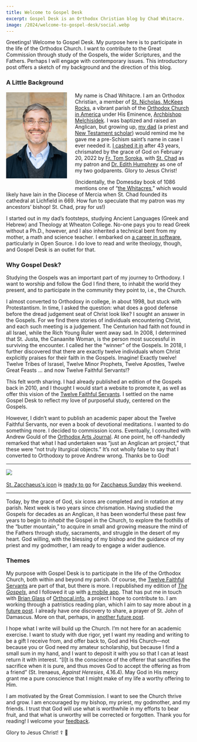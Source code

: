 ```yaml
---
title: Welcome to Gospel Desk
excerpt: Gospel Desk is an Orthodox Christian blog by Chad Whitacre.
image: /2024/welcome-to-gospel-desk/social.webp
---
```


Greetings! Welcome to Gospel Desk. My purpose here is to participate in the
life of the Orthodox Church. I want to contribute to the Great Commission
through study of the Gospels, the wider Scriptures, and the Fathers. Perhaps I
will engage with contemporary issues. This introductory post offers a sketch 
of my background and the direction of this blog.

### A Little Background 

<div><a href="chadwhitacre.jpg"><img src="/about/chadwhitacre.small.jpg" style="float: left; margin: 0 16pt 16pt 0; width: 33%;"></a></div>

My name is Chad Whitacre. I am an Orthodox Christian, a member of [St.
Nicholas, McKees Rocks](https://orthodoxpittsburgh.org/), a vibrant parish of
the [Orthodox Church in America](https://www.oca.org/) under His Eminence,
[Archbishop Melchisidek](https://www.ocadwpa.org/ourbishop). I was baptized and
raised an Anglican, but growing up, [my dad](https://singinghome.com/) (a
priest and [New Testament scholar](https://whitacregreek.com/)) would remind me
he gave me a pre-Schism saint’s name in case I ever needed it. [I cashed
it
in](https://www.ancientfaith.com/podcasts/aftodaylive/the_ups_and_downs_of_the_journey_to_orthodox_christianity)
after 43 years, chrismated by the grace of God on February 20, 2022 by [Fr. Tom
Soroka](https://www.ancientfaith.com/contributors/tom_soroka), with [St.
Chad](https://orthochristian.com/101836.html) as my patron and [Dr. Edith
Humphrey](https://edithmhumphrey.com/) as one of my two godparents. Glory to
Jesus Christ!

(Incidentally, the Domesday book of 1086 mentions one of “[the
Whitacres](https://en.wikipedia.org/wiki/Nether_Whitacre),” which would likely
have lain in the Diocese of Mercia when St. Chad founded its cathedral at
Lichfield in 669. How fun to speculate that my patron was my ancestors’ bishop!
St. Chad, pray for us!)

I started out in my dad’s footsteps, studying Ancient Languages (Greek and
Hebrew) and Theology at Wheaton College. No-one pays you to read Greek without
a Ph.D., however, and I also inherited a technical bent from my mother, a math
and science teacher. I embarked on [a career in
software](https://chadwhitacre.com/), particularly in Open Source. I do love to
read and write theology, though, and Gospel Desk is an outlet for that.

### Why Gospel Desk?

Studying the Gospels was an important part of my journey to Orthodoxy. I want
to worship and follow the God I find there, to inhabit the world they present,
and to participate in the community they point to, i.e., the Church.

I almost converted to Orthodoxy in college, in about 1998, but stuck with
Protestantism. In time, I asked the question: what does a good defense before
the dread judgement seat of Christ look like? I sought an answer in the
Gospels. For we find there stories of individuals encountering Christ, and each
such meeting is a judgement. The Centurion had faith not found in all Israel,
while the Rich Young Ruler went away sad. In 2008, I determined that St. Justa,
the Canaanite Woman, is the person most successful in surviving the encounter.
I called her the “winner” of the Gospels. In 2018, I further discovered that
there are exactly twelve individuals whom Christ explicitly praises for their
faith in the Gospels. Imagine! Exactly twelve! Twelve Tribes of Israsel, Twelve
Minor Prophets, Twelve Apostles, Twelve Great Feasts ... and now Twelve Faithful
Servants!? 

This felt worth sharing. I had already published an edition of the Gospels back
in 2010, and I thought I would start a website to promote it, as well as offer
this vision of the [Twelve Faithful Servants](/the-twelve-faithful-servants/).
I settled on the name Gospel Desk to reflect my love of purposeful study,
centered on the Gospels.

However, I didn’t want to publish an academic paper about the Twelve Faithful
Servants, nor even a book of devotional meditations. I wanted to do something
more. I decided to commission icons. Eventually, I consulted with Andrew Gould
of the [Orthodox Arts Journal](https://orthodoxartsjournal.org/). At one point,
he off-handedly remarked that what I had undertaken was “just an Anglican art
project,” that these were “not truly liturgical objects.” It’s not wholly false
to say that I converted to Orthodoxy to prove Andrew wrong. Thanks be to God!

---

<a href="./tetrapod.webp"><img src="./tetrapod.webp"></a> 
<div class="caption"><a href="/the-twelve-faithful-servants/st-zacchaeus/">St.
Zacchaeus's icon</a> is <a href="https://www.facebook.com/OrthodoxPittsburgh/videos/1021074838986786?t=7401">ready to go</a> for <a
href="https://www.oca.org/saints/lives/2024/02/18/1-sunday-of-zacchaeus">Zacchaeus
Sunday</a> this weekend.</div>

---

Today, by the grace of God, six icons are completed and in rotation at my
parish. Next week is two years since chrismation. Having studied the Gospels
for decades as an Anglican, it has been wonderful these past few years to begin
to _inhabit_ the Gospel in the Church, to explore the foothills of the “butter
mountain,” to acquire in small and growing measure the mind of the Fathers
through study, sacraments, and struggle in the desert of my heart. God willing,
with the blessing of my bishop and the guidance of my priest and my godmother,
I am ready to engage a wider audience.

### Themes

My purpose with Gospel Desk is to participate in the life of the Orthodox
Church, both within and beyond my parish. Of course, the [Twelve Faithful
Servants](/the-twelve-faithful-servants/) are part of that, but there is more.
I republished my edition of [_The Gospels_](/the-gospels), and I followed it up
with [a mobile app](/app/). That has put me in touch with [Brian
Glass](https://parochianus.blog/) of [Orthocal.info](https://orthocal.info/), a
project I hope to contribute to. I am working through a patristics reading
plan, which I aim to say more about in [a future
post](https://github.com/gospeldesk/www.gospeldesk.org/issues/29). I already
have one discovery to share, a prayer of St. John of Damascus. More on that, perhaps, in
[another future post](https://github.com/gospeldesk/www.gospeldesk.org/issues/31).

I hope what I write will build up the Church. I’m not here for an academic
exercise. I want to study with due rigor, yet I want my reading and writing to
be a gift I receive from, and offer back to, God and His Church—not because you
or God need my amateur scholarship, but because I find a small sum in my hand,
and I want to deposit it with you so that I can at least return it with
interest. “[I]t is the conscience of the offerer that sanctifies the sacrifice
when it is pure, and thus moves God to accept the offering as from a friend”
(St. Irenaeus, _Against Heresies_, 4.16.4). May God in His mercy grant me a
pure conscience that I might make of my life a worthy offering to Him.

I am motivated by the Great Commission. I want to see the Church thrive and
grow. I am encouraged by my bishop, my priest, my godmother, and my friends. I
trust that God will use what is worthwhile in my efforts to bear fruit, and
that what is unworthy will be corrected or forgotten. Thank you for reading!
I welcome your [feedback](mailto:chad@zetaweb.com).

Glory to Jesus Christ! ☦️ 💃
